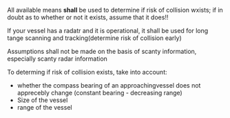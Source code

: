 All available means **shall** be used to determine if risk of collision wxists; if in doubt as to whether or not it exists, assume that it does!!

If your vessel has a radatr and it is operational, it shall be used for long tange scanning and tracking(determine risk of collision early)

Assumptions shall not be made on the basis of scanty information, especially scanty radar information

To determing if risk of collision exists, take into account:
- whether the compass bearing of an approachingvessel does not apprecebly change (constant bearing - decreasing range)
- Size of the vessel 
- range of the vessel
